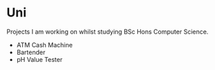 # Uni
Projects I am working on whilst studying BSc Hons Computer Science.

- ATM Cash Machine
- Bartender
- pH Value Tester
